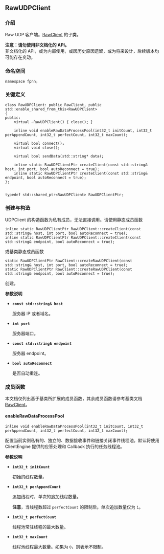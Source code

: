 ## RawUDPClient

### 介绍

Raw UDP 客户端。[RawClient](RawClient.md) 的子类。

**注意：请勿使用非文档化的 API。**  
非文档化的 API，或为内部使用，或因历史原因遗留，或为将来设计，后续版本均可能存在变动。

### 命名空间

	namespace fpnn;

### 关键定义

	class RawUDPClient: public RawClient, public std::enable_shared_from_this<RawUDPClient>
	{
	public:
		virtual ~RawUDPClient() { close(); }

		inline void enableRawDataProcessPool(int32_t initCount, int32_t perAppendCount, int32_t perfectCount, int32_t maxCount);

		virtual bool connect();
		virtual void close();

		virtual bool sendData(std::string* data);

		inline static RawUDPClientPtr createClient(const std::string& host, int port, bool autoReconnect = true);
		inline static RawUDPClientPtr createClient(const std::string& endpoint, bool autoReconnect = true);
	};


	typedef std::shared_ptr<RawUDPClient> RawUDPClientPtr;

### 创建与构造

UDPClient 的构造函数为私有成员，无法直接调用。请使用静态成员函数

	inline static RawUDPClientPtr RawUDPClient::createClient(const std::string& host, int port, bool autoReconnect = true);
	inline static RawUDPClientPtr RawUDPClient::createClient(const std::string& endpoint, bool autoReconnect = true);

或基类静态成员函数

	static RawUDPClientPtr RawClient::createRawUDPClient(const std::string& host, int port, bool autoReconnect = true);
	static RawUDPClientPtr RawClient::createRawUDPClient(const std::string& endpoint, bool autoReconnect = true);

创建。

**参数说明**

* **`const std::string& host`**

	服务器 IP 或者域名。

* **`int port`**

	服务器端口。

* **`const std::string& endpoint`**

	服务器 endpoint。

* **`bool autoReconnect`**

	是否自动重连。

### 成员函数

本文档仅列出基于基类所扩展的成员函数，其余成员函数请参考基类文档 [RawClient](RawClient.md)。

#### enableRawDataProcessPool

	inline void enableRawDataProcessPool(int32_t initCount, int32_t perAppendCount, int32_t perfectCount, int32_t maxCount);

配置当前实例私有的、独立的、数据接收事件和链接关闭事件线程池。默认将使用 ClientEngine 提供的应答处理和 Callback 执行的任务线程池。

**参数说明**

+ **`int32_t initCount`**

	初始的线程数量。

+ **`int32_t perAppendCount`**

	追加线程时，单次的追加线程数量。

	**注意**，当线程数超过 `perfectCount` 的限制后，单次追加数量仅为 `1`。

+ **`int32_t perfectCount`**

	线程池常驻线程的最大数量。

+ **`int32_t maxCount`**

	线程池线程最大数量。如果为 `0`，则表示不限制。
